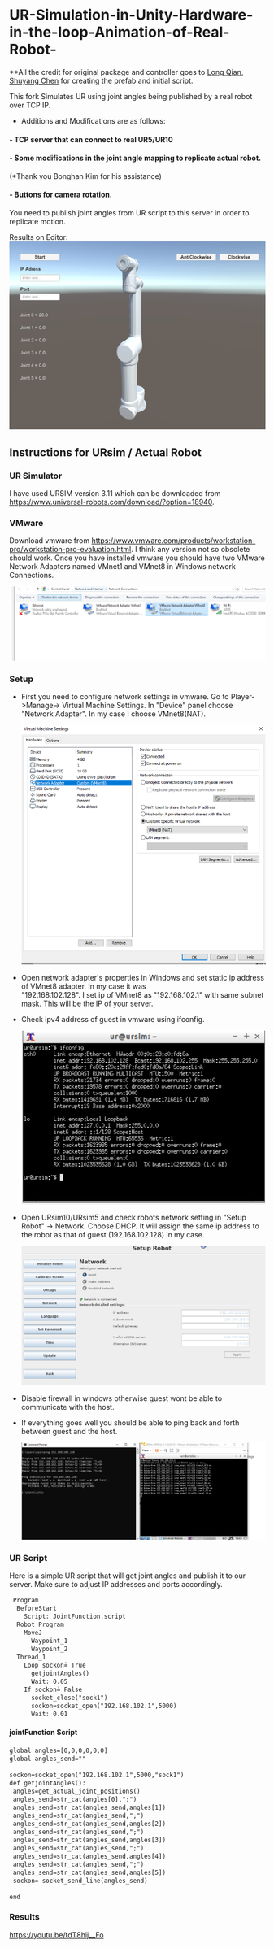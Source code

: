 # UR-Simulation-in-Unity-Hardware-in-the-loop-Animation-of-Real-Robot-

**All the credit for original package and controller goes to [Long Qian](http://longqian.me/aboutme), [Shuyang Chen](https://www.linkedin.com/in/shuyang-shawn-chen-346ab6109) for creating the prefab and initial script.

This fork Simulates UR using joint angles being published by a real robot over TCP IP.
- Additions and Modifications are as follows:
#### - TCP server that can connect to real UR5/UR10
#### - Some modifications in the joint angle mapping to replicate actual robot.
(*Thank you Bonghan Kim for his assistance)    
#### - Buttons for camera rotation.

You need to publish joint angles from UR script to this server in order to replicate motion.

Results on Editor:
![capture](UR.PNG "Capture in Unity3D Editor")

## Instructions for URsim / Actual Robot
### UR Simulator
I have used URSIM version 3.11 which can be downloaded from https://www.universal-robots.com/download/?option=18940.

### VMware
Download vmware from https://www.vmware.com/products/workstation-pro/workstation-pro-evaluation.html. I think any version not so obsolete should work. Once you have installed vmware you should have two VMware Network Adapters named VMnet1 and VMnet8 in Windows network Connections.

![capture](adapters.PNG )

### Setup
- First you need to configure network settings in vmware. Go to Player->Manage-> Virtual Machine Settings. In "Device" panel choose 
  "Network Adapter". In my case I choose VMnet8(NAT). 
  
  ![capture](NetworkAdapter.PNG)
  
- Open network adapter's properties in Windows and set static ip address of VMnet8 adapter.   In my case it was   
 "192.168.102.128". I set ip of VMnet8 as "192.168.102.1" with same subnet mask. This will be the IP of your server.
 
- Check ipv4 address of guest in vmware using ifconfig. 
  
  ![capture](guestIP.PNG)
  
- Open URsim10/URsim5 and check robots network setting in "Setup Robot" -> Network. Choose DHCP. It will assign the same ip address to   
  the robot as that of guest (192.168.102.128) in my case.
  
  ![capture](robotnet.PNG)
  
- Disable firewall in windows otherwise guest wont be able to communicate with the host. 
- If everything goes well you should be able to ping back and forth between guest and the host.

  ![capture](ping.PNG)
  
 ### UR Script
 Here is a simple UR script that will get joint angles and publish it to our server. Make sure to adjust IP addresses and ports
 accordingly.
 
 ```
  Program
   BeforeStart
     Script: JointFunction.script
   Robot Program
     MoveJ
       Waypoint_1
       Waypoint_2
   Thread_1
     Loop sockon≟ True 
       getjointAngles()
       Wait: 0.05
     If sockon≟ False 
       socket_close("sock1")
       sockon=socket_open("192.168.102.1",5000)
       Wait: 0.01
 ```
 #### jointFunction Script
 
 ```
global angles=[0,0,0,0,0,0]
global angles_send=""

sockon=socket_open("192.168.102.1",5000,"sock1")
def getjointAngles():
  angles=get_actual_joint_positions()
  angles_send=str_cat(angles[0],";")
  angles_send=str_cat(angles_send,angles[1])
  angles_send=str_cat(angles_send,";")
  angles_send=str_cat(angles_send,angles[2])
  angles_send=str_cat(angles_send,";")
  angles_send=str_cat(angles_send,angles[3])
  angles_send=str_cat(angles_send,";")
  angles_send=str_cat(angles_send,angles[4])
  angles_send=str_cat(angles_send,";")
  angles_send=str_cat(angles_send,angles[5])
  sockon= socket_send_line(angles_send)
			
end

 ```
### Results
https://youtu.be/tdT8hij__Fo
